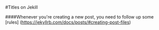 #Titles on Jekill

####Whenever you're creating a new post, you need to follow up some [rules] (https://jekyllrb.com/docs/posts/#creating-post-files)
